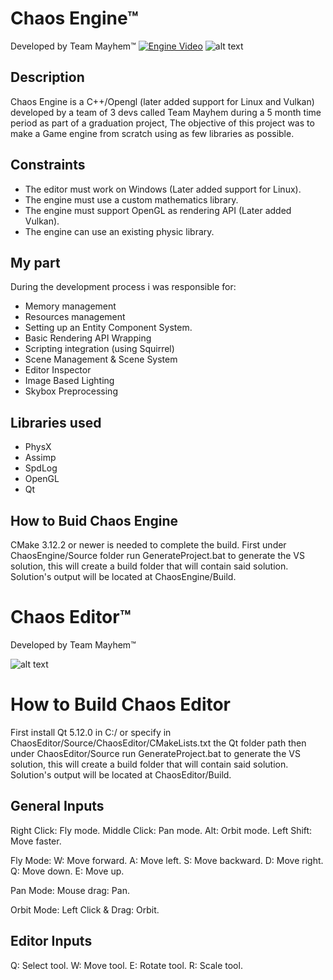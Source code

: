 # Chaos Engine™
Developed by Team Mayhem™
[![Engine Video](https://i.imgur.com/0lX2Fsu.jpg)](https://www.youtube.com/watch?v=Ox2pbvT2vFY "Chaos Engine Video")
![alt text]()

## Description
Chaos Engine is a C++/Opengl (later added support for Linux and Vulkan) developed by a team of 3 devs called Team Mayhem during a 5 month time period as part of a graduation project, The objective of this project was to make a Game engine from scratch using as few libraries as possible.

## Constraints
- The editor must work on Windows (Later added support for Linux).
- The engine must use a custom mathematics library.
- The engine must support OpenGL as rendering API (Later added Vulkan).
- The engine can use an existing physic library.

## My part
During the development process i was responsible for:
- Memory management
- Resources management
- Setting up an Entity Component System.
- Basic Rendering API Wrapping
- Scripting integration (using Squirrel)
- Scene Management & Scene System
- Editor Inspector
- Image Based Lighting
- Skybox Preprocessing

## Libraries used
- PhysX
- Assimp
- SpdLog
- OpenGL
- Qt

## How to Buid Chaos Engine
CMake 3.12.2 or newer is needed to complete the build.
First under ChaosEngine/Source folder run GenerateProject.bat to generate the VS solution,
this will create a build folder that will contain said solution.
Solution's output will be located at ChaosEngine/Build.

# Chaos Editor™
Developed by Team Mayhem™

![alt text](https://i.imgur.com/KeMjqai.jpg)

# How to Build Chaos Editor
First install Qt 5.12.0 in C:/ or specify in ChaosEditor/Source/ChaosEditor/CMakeLists.txt the Qt folder path then under ChaosEditor/Source run GenerateProject.bat to generate the VS solution, this will create a build folder that will contain said solution.
Solution's output will be located at ChaosEditor/Build.

## General Inputs
 Right Click: Fly mode.
 Middle Click: Pan mode.
 Alt: Orbit mode.
 Left Shift: Move faster.
 
 Fly Mode:
  W: Move forward.
  A: Move left.
  S: Move backward.
  D: Move right.
  Q: Move down.
  E: Move up.

 Pan Mode:
  Mouse drag: Pan.

 Orbit Mode:
   Left Click & Drag: Orbit.

 ## Editor Inputs
 
 Q: Select tool.
 W: Move tool.
 E: Rotate tool.
 R: Scale tool.
